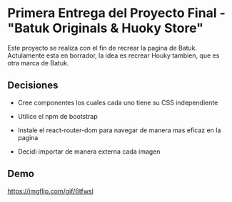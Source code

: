 
# Primera Entrega del Proyecto Final - "Batuk Originals & Huoky Store"
Este proyecto se realiza con el fin de recrear la pagina de Batuk. Actulamente esta en borrador, la idea es recrear Houky tambien, que es otra marca de Batuk.


## Decisiones

- Cree componentes los cuales cada uno tiene su CSS independiente

- Utilice el npm de bootstrap

- Instale el react-router-dom para navegar de manera mas eficaz en la pagina

- Decidi importar de manera externa cada imagen


## Demo

https://imgflip.com/gif/6tfwsl
